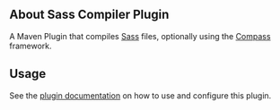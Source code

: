 ## About Sass Compiler Plugin

A Maven Plugin that compiles [Sass](http://sass-lang.com/) files, optionally 
using the [Compass](http://compass-style.org/) framework.


## Usage

See the [plugin documentation](plugin-info.html) on how to use and configure this plugin.
